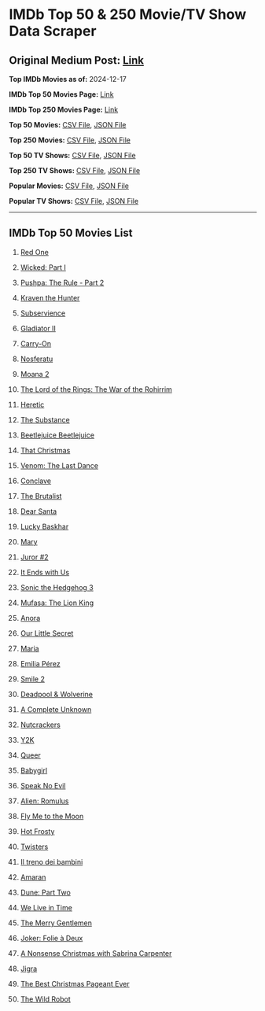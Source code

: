 # IMDb Top 50 & 250 Movie/TV Show Data Scraper

## Original Medium Post: [Link](https://medium.com/@nishantsahoo/which-movie-should-i-watch-5c83a3c0f5b1)

**Top IMDb Movies as of:** 2024-12-17

**IMDb Top 50 Movies Page:** [Link](https://www.imdb.com/search/title/?title_type=feature&release_date=2024-01-01,2024-12-31)

**IMDb Top 250 Movies Page:** [Link](https://www.imdb.com/chart/top/)

**Top 50 Movies:** [CSV File](/data/top50/movies.csv), [JSON File](/data/top50/movies.json)

**Top 250 Movies:** [CSV File](/data/top250/movies.csv), [JSON File](/data/top250/movies.json)

**Top 50 TV Shows:** [CSV File](/data/top50/shows.csv), [JSON File](/data/top50/shows.json)

**Top 250 TV Shows:** [CSV File](/data/top250/shows.csv), [JSON File](/data/top250/shows.json)

**Popular Movies:** [CSV File](/data/popular/movies.csv), [JSON File](/data/popular/movies.json)

**Popular TV Shows:** [CSV File](/data/popular/shows.csv), [JSON File](/data/popular/shows.json)

---

## IMDb Top 50 Movies List

1. [Red One](https://www.imdb.com/title/tt14948432/)

2. [Wicked: Part I](https://www.imdb.com/title/tt1262426/)

3. [Pushpa: The Rule - Part 2](https://www.imdb.com/title/tt16539454/)

4. [Kraven the Hunter](https://www.imdb.com/title/tt8790086/)

5. [Subservience](https://www.imdb.com/title/tt24871974/)

6. [Gladiator II](https://www.imdb.com/title/tt9218128/)

7. [Carry-On](https://www.imdb.com/title/tt21382296/)

8. [Nosferatu](https://www.imdb.com/title/tt5040012/)

9. [Moana 2](https://www.imdb.com/title/tt13622970/)

10. [The Lord of the Rings: The War of the Rohirrim](https://www.imdb.com/title/tt14824600/)

11. [Heretic](https://www.imdb.com/title/tt28015403/)

12. [The Substance](https://www.imdb.com/title/tt17526714/)

13. [Beetlejuice Beetlejuice](https://www.imdb.com/title/tt2049403/)

14. [That Christmas](https://www.imdb.com/title/tt14855468/)

15. [Venom: The Last Dance](https://www.imdb.com/title/tt16366836/)

16. [Conclave](https://www.imdb.com/title/tt20215234/)

17. [The Brutalist](https://www.imdb.com/title/tt8999762/)

18. [Dear Santa](https://www.imdb.com/title/tt2396431/)

19. [Lucky Baskhar](https://www.imdb.com/title/tt27540542/)

20. [Mary](https://www.imdb.com/title/tt32084246/)

21. [Juror #2](https://www.imdb.com/title/tt27403986/)

22. [It Ends with Us](https://www.imdb.com/title/tt10655524/)

23. [Sonic the Hedgehog 3](https://www.imdb.com/title/tt18259086/)

24. [Mufasa: The Lion King](https://www.imdb.com/title/tt13186482/)

25. [Anora](https://www.imdb.com/title/tt28607951/)

26. [Our Little Secret](https://www.imdb.com/title/tt31022050/)

27. [Maria](https://www.imdb.com/title/tt22893404/)

28. [Emilia Pérez](https://www.imdb.com/title/tt20221436/)

29. [Smile 2](https://www.imdb.com/title/tt29268110/)

30. [Deadpool & Wolverine](https://www.imdb.com/title/tt6263850/)

31. [A Complete Unknown](https://www.imdb.com/title/tt11563598/)

32. [Nutcrackers](https://www.imdb.com/title/tt30144381/)

33. [Y2K](https://www.imdb.com/title/tt27218960/)

34. [Queer](https://www.imdb.com/title/tt24176060/)

35. [Babygirl](https://www.imdb.com/title/tt30057084/)

36. [Speak No Evil](https://www.imdb.com/title/tt27534307/)

37. [Alien: Romulus](https://www.imdb.com/title/tt18412256/)

38. [Fly Me to the Moon](https://www.imdb.com/title/tt1896747/)

39. [Hot Frosty](https://www.imdb.com/title/tt32359447/)

40. [Twisters](https://www.imdb.com/title/tt12584954/)

41. [Il treno dei bambini](https://www.imdb.com/title/tt29242846/)

42. [Amaran](https://www.imdb.com/title/tt27118357/)

43. [Dune: Part Two](https://www.imdb.com/title/tt15239678/)

44. [We Live in Time](https://www.imdb.com/title/tt27131358/)

45. [The Merry Gentlemen](https://www.imdb.com/title/tt32368345/)

46. [Joker: Folie à Deux](https://www.imdb.com/title/tt11315808/)

47. [A Nonsense Christmas with Sabrina Carpenter](https://www.imdb.com/title/tt33427273/)

48. [Jigra](https://www.imdb.com/title/tt26733317/)

49. [The Best Christmas Pageant Ever](https://www.imdb.com/title/tt2347285/)

50. [The Wild Robot](https://www.imdb.com/title/tt29623480/)
